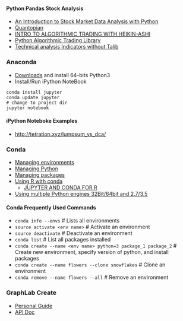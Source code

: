 #### Python Pandas Stock Analysis
* [An Introduction to Stock Market Data Analysis with Python](https://ntguardian.wordpress.com/2016/09/19/introduction-stock-market-data-python-1/)
* [Quantopian](https://www.quantopian.com/home)
* [INTRO TO ALGORITHMIC TRADING WITH HEIKIN-ASHI](https://quantiacs.com/Blog/Intro-to-Algorithmic-Trading-with-Heikin-Ashi.aspx)
* [Python Algorithmic Trading Library](http://gbeced.github.io/pyalgotrade/)
* [Technical analysis Indicators without Talib](https://www.quantopian.com/posts/technical-analysis-indicators-without-talib-code)

### Anaconda
* [Downloads](https://www.continuum.io/downloads) and install 64-bits Python3
* Install/Run iPython NoteBook
```
conda install jupyter
conda update jupyter
# change to project dir
jupyter notebook
```
#### iPython Noteboke Examples
* http://tetration.xyz/lumpsum_vs_dca/

### Conda
* [Managing environments](https://conda.io/docs/using/envs.html)
* [Managing Python](https://conda.io/docs/py2or3.html)
* [Managing packages](https://conda.io/docs/using/pkgs.html)
* [Using R with conda](https://conda.io/docs/r-with-conda.html)
  + [JUPYTER AND CONDA FOR R](https://www.continuum.io/blog/developer/jupyter-and-conda-r)
* [Using multiple Python engines 32Bit/64bit and 2.7/3.5](http://stackoverflow.com/questions/33709391/using-multiple-python-engines-32bit-64bit-and-2-7-3-5)

#### Conda Frequently Used Commands
* ```conda info --envs```  # Lists all environments
* ```source activate <env name>```  # Activate an environment
* ```source deactivate```  # Deactivate an environment
* ```conda list```  # List all packages installed
* ```conda create --name <env name> python=3 package_1 package_2```  # Create new environment, specify version of python, and install packages
* ```conda create --name flowers --clone snowflakes```  # Clone an environment
* ```conda remove --name flowers --all```  # Remove an environment

### GraphLab Create
* [Personal Guide]( https://turi.com/download/install-graphlab-create.html?email=time2036%40gmail.com&key=0360-B08B-4F11-BC43-60C5-4A1E-AB71-8BF4&utm_medium=email&utm_source=transactional&utm_campaign=beta_registration_confirmation)
* [API Doc](https://turi.com/products/create/docs/)
